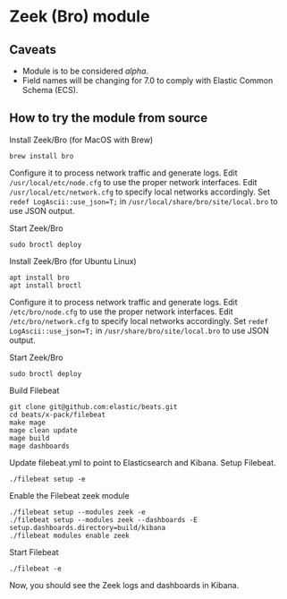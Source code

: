# Zeek (Bro) module

## Caveats

* Module is to be considered _alpha_.
* Field names will be changing for 7.0 to comply with Elastic Common Schema (ECS).

## How to try the module from source

Install Zeek/Bro (for MacOS with Brew)

```
brew install bro
```

Configure it to process network traffic and generate logs. 
Edit `/usr/local/etc/node.cfg` to use the proper network interfaces. 
Edit `/usr/local/etc/network.cfg` to specify local networks accordingly.
Set `redef LogAscii::use_json=T;` in `/usr/local/share/bro/site/local.bro` to use JSON output. 

Start Zeek/Bro
```
sudo broctl deploy
```

Install Zeek/Bro (for Ubuntu Linux)

```
apt install bro
apt install broctl
```

Configure it to process network traffic and generate logs. 
Edit `/etc/bro/node.cfg` to use the proper network interfaces. 
Edit `/etc/bro/network.cfg` to specify local networks accordingly.
Set `redef LogAscii::use_json=T;` in `/usr/share/bro/site/local.bro` to use JSON output. 

Start Zeek/Bro

```
sudo broctl deploy
```


Build Filebeat

```
git clone git@github.com:elastic/beats.git
cd beats/x-pack/filebeat
make mage
mage clean update
mage build
mage dashboards
```

Update filebeat.yml to point to Elasticsearch and Kibana. Setup Filebeat.

```
./filebeat setup -e
```

Enable the Filebeat zeek module

```
./filebeat setup --modules zeek -e
./filebeat setup --modules zeek --dashboards -E setup.dashboards.directory=build/kibana
./filebeat modules enable zeek
```

Start Filebeat

```
./filebeat -e
```

Now, you should see the Zeek logs and dashboards in Kibana.

